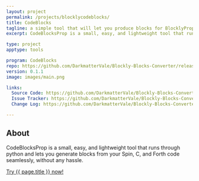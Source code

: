 ```yaml
---
layout: project
permalink: /projects/blocklycodeblocks/
title: CodeBlocks
tagline: a simple tool that will let you produce blocks for BlocklyProp without any of the hassle of learning JS
excerpt: CodeBlocksProp is a small, easy, and lightweight tool that runs through python and lets you generate blocks from your Spin, C, and Forth code seamlessly, without any hassle

type: project
apptype: tools

program: CodeBlocks
repo: https://github.com/DarkmatterVale/Blockly-Blocks-Converter/releases
version: 0.1.1
image: images/main.png

links:
  Source Code: https://github.com/DarkmatterVale/Blockly-Blocks-Converter
  Issue Tracker: https://github.com/DarkmatterVale/Blockly-Blocks-Converter/issues
  Change Log: https://github.com/DarkmatterVale/Blockly-Blocks-Converter/releases

---
```



<div class="row">
  <div class="portfolio-item col-sm-8 col-md-8">
    <h2>About</h2>
    <p class="lead">CodeBlocksProp is a small, easy, and lightweight tool that runs through python and lets you generate blocks from your Spin, C, and Forth code seamlessly, without any hassle.</p>
    <a class="btn btn-default btn-lg" href="https://github.com/DarkmatterVale/Blockly-Blocks-Converter/releases">Try {{ page.title }} now!</a>
  </div>
  <div class="portfolio-item col-sm-4 col-md-4">
  </div>
</div>

<br/>

<div class="row">
</div>